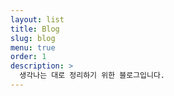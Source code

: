 ```yaml
---
layout: list
title: Blog
slug: blog
menu: true
order: 1
description: >
  생각나는 대로 정리하기 위한 블로그입니다.
---
```

